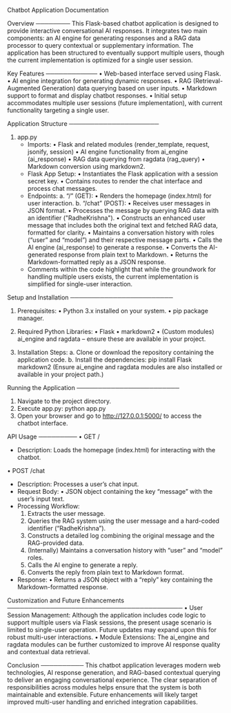 Chatbot Application Documentation

Overview
────────
This Flask-based chatbot application is designed to provide interactive conversational AI responses. It integrates two main components: an AI engine for generating responses and a RAG data processor to query contextual or supplementary information. The application has been structured to eventually support multiple users, though the current implementation is optimized for a single user session.

Key Features
────────────
• Web-based interface served using Flask.
• AI engine integration for generating dynamic responses.
• RAG (Retrieval-Augmented Generation) data querying based on user inputs.
• Markdown support to format and display chatbot responses.
• Initial setup accommodates multiple user sessions (future implementation), with current functionality targeting a single user.

Application Structure
─────────────────────
1. app.py
   - Imports:
     • Flask and related modules (render_template, request, jsonify, session)
     • AI engine functionality from ai_engine (ai_response)
     • RAG data querying from ragdata (rag_query)
     • Markdown conversion using markdown2.
   - Flask App Setup:
     • Instantiates the Flask application with a session secret key.
     • Contains routes to render the chat interface and process chat messages.
   - Endpoints:
     a. “/” (GET):
        • Renders the homepage (index.html) for user interaction.
     b. “/chat” (POST):
        • Receives user messages in JSON format.
        • Processes the message by querying RAG data with an identifier ("RadheKrishna").
        • Constructs an enhanced user message that includes both the original text and fetched RAG data, formatted for clarity.
        • Maintains a conversation history with roles (“user” and “model”) and their respective message parts.
        • Calls the AI engine (ai_response) to generate a response.
        • Converts the AI-generated response from plain text to Markdown.
        • Returns the Markdown-formatted reply as a JSON response.
   - Comments within the code highlight that while the groundwork for handling multiple users exists, the current implementation is simplified for single-user interaction.

Setup and Installation
────────────────────────
1. Prerequisites:
   • Python 3.x installed on your system.
   • pip package manager.

2. Required Python Libraries:
   • Flask
   • markdown2
   • (Custom modules) ai_engine and ragdata – ensure these are available in your project.

3. Installation Steps:
   a. Clone or download the repository containing the application code.
   b. Install the dependencies:
      pip install Flask markdown2
      (Ensure ai_engine and ragdata modules are also installed or available in your project path.)

Running the Application
────────────────────────
1. Navigate to the project directory.
2. Execute app.py:
      python app.py
3. Open your browser and go to http://127.0.0.1:5000/ to access the chatbot interface.

API Usage
─────────
• GET / 
  - Description: Loads the homepage (index.html) for interacting with the chatbot.
  
• POST /chat
  - Description: Processes a user’s chat input.
  - Request Body:
    • JSON object containing the key “message” with the user’s input text.
  - Processing Workflow:
    1. Extracts the user message.
    2. Queries the RAG system using the user message and a hard-coded identifier (“RadheKrishna”).
    3. Constructs a detailed log combining the original message and the RAG-provided data.
    4. (Internally) Maintains a conversation history with “user” and “model” roles.
    5. Calls the AI engine to generate a reply.
    6. Converts the reply from plain text to Markdown format.
  - Response:
    • Returns a JSON object with a “reply” key containing the Markdown-formatted response.

Customization and Future Enhancements
─────────────────────────────────────────
• User Session Management: Although the application includes code logic to support multiple users via Flask sessions, the present usage scenario is limited to single-user operation. Future updates may expand upon this for robust multi-user interactions.
• Module Extensions: The ai_engine and ragdata modules can be further customized to improve AI response quality and contextual data retrieval.

Conclusion
──────────
This chatbot application leverages modern web technologies, AI response generation, and RAG-based contextual querying to deliver an engaging conversational experience. The clear separation of responsibilities across modules helps ensure that the system is both maintainable and extensible. Future enhancements will likely target improved multi-user handling and enriched integration capabilities.